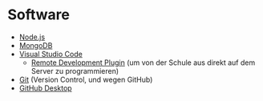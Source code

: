 # Software

* [Node.js](https://nodejs.org/)
* [MongoDB](https://www.mongodb.com/de)
* [Visual Studio Code](https://code.visualstudio.com/)
  * [Remote Development Plugin](https://marketplace.visualstudio.com/items?itemName=ms-vscode-remote.vscode-remote-extensionpack) \(um von der Schule aus direkt auf dem Server zu programmieren\)
* [Git](https://git-scm.com/) \(Version Control, und wegen GitHub\) 
* [GitHub Desktop](https://desktop.github.com/)
